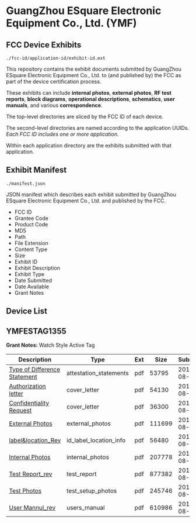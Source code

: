 # GuangZhou ESquare Electronic Equipment Co., Ltd. (YMF)
## FCC Device Exhibits

```
./fcc-id/application-id/exhibit-id.ext
```

This repository contains the exhibit documents submitted by GuangZhou ESquare Electronic Equipment Co., Ltd. to (and published by) the FCC as part of the device certification process.

These exhibits can include **internal photos**, **external photos**, **RF test reports**, **block diagrams**, **operational descriptions**, **schematics**, **user manuals**, and various **correspondence**.

The top-level directories are sliced by the FCC ID of each device.

The second-level directories are named according to the application UUIDs. *Each FCC ID includes one or more application.*

Within each application directory are the exhibits submitted with that application. 

## Exhibit Manifest

```
./manifest.json
```

JSON manifest which describes each exhibit submitted by GuangZhou ESquare Electronic Equipment Co., Ltd. and published by the FCC.

- FCC ID
- Grantee Code
- Product Code
- MD5
- Path
- File Extension
- Content Type
- Size
- Exhibit ID
- Exhibit Description
- Exhibit Type
- Date Submitted
- Date Available
- Grant Notes

## Device List
## YMFESTAG1355
**Grant Notes:** Watch Style Active Tag

| Description | Type | Ext | Size | Submitted | Available |
| ----------- | ---- | --- | ---- | --------- | --------- |
| [Type of Difference Statement](YMFESTAG1355/135aa476c1555404c6b2597d16260b74/1330465.pdf) | attestation_statements | pdf | 53795 | 2010-08-22 | 2010-08-23 |
| [Authorization letter](YMFESTAG1355/135aa476c1555404c6b2597d16260b74/1330466.pdf) | cover_letter | pdf | 54130 | 2010-08-22 | 2010-08-23 |
| [Confidentiality Request](YMFESTAG1355/135aa476c1555404c6b2597d16260b74/1330467.pdf) | cover_letter | pdf | 36300 | 2010-08-22 | 2010-08-23 |
| [External Photos](YMFESTAG1355/135aa476c1555404c6b2597d16260b74/1330468.pdf) | external_photos | pdf | 111699 | 2010-08-22 | 2010-08-23 |
| [label&location_Rev](YMFESTAG1355/135aa476c1555404c6b2597d16260b74/1330470.pdf) | id_label_location_info | pdf | 56480 | 2010-08-22 | 2010-08-23 |
| [Internal Photos](YMFESTAG1355/135aa476c1555404c6b2597d16260b74/1330469.pdf) | internal_photos | pdf | 207778 | 2010-08-22 | 2010-08-23 |
| [Test Report_rev](YMFESTAG1355/135aa476c1555404c6b2597d16260b74/1330473.pdf) | test_report | pdf | 877382 | 2010-08-22 | 2010-08-23 |
| [Test Photos](YMFESTAG1355/135aa476c1555404c6b2597d16260b74/1330474.pdf) | test_setup_photos | pdf | 245746 | 2010-08-22 | 2010-08-23 |
| [User Mannul_rev](YMFESTAG1355/135aa476c1555404c6b2597d16260b74/1330475.pdf) | users_manual | pdf | 610986 | 2010-08-22 | 2010-08-23 |
